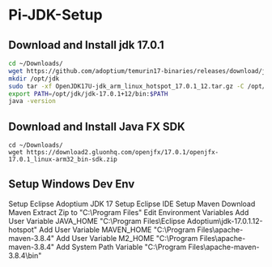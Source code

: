 # Pi-JDK-Setup
## Download and Install jdk 17.0.1
```bash
cd ~/Downloads/
wget https://github.com/adoptium/temurin17-binaries/releases/download/jdk-17.0.1%2B12/OpenJDK17U-jdk_arm_linux_hotspot_17.0.1_12.tar.gz
mkdir /opt/jdk
sudo tar -xf OpenJDK17U-jdk_arm_linux_hotspot_17.0.1_12.tar.gz -C /opt/jdk
export PATH=/opt/jdk/jdk-17.0.1+12/bin:$PATH
java -version
```
## Download and Install Java FX SDK
```
cd ~/Downloads/
wget https://download2.gluonhq.com/openjfx/17.0.1/openjfx-17.0.1_linux-arm32_bin-sdk.zip
```

## Setup Windows Dev Env
Setup Eclipse Adoptium JDK 17
Setup Eclipse IDE
Setup Maven
Download Maven
Extract Zip to "C:\Program Files\"
Edit Environment Variables
Add User Variable JAVA_HOME "C:\Program Files\Eclipse Adoptium\jdk-17.0.1.12-hotspot"
Add User Variable MAVEN_HOME "C:\Program Files\apache-maven-3.8.4"
Add User Variable M2_HOME "C:\Program Files\apache-maven-3.8.4"
Add System Path Variable "C:\Program Files\apache-maven-3.8.4\bin\"

